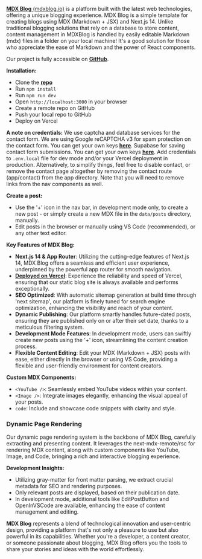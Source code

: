 [**MDX Blog** (mdxblog.io)](https://mdxblog.io) is a platform built with the latest web technologies, offering a unique blogging experience. MDX Blog is a simple template for creating blogs using MDX (Markdown + JSX) and Next.js 14. Unlike traditional blogging solutions that rely on a database to store content, content management in MDXBlog is handled by easily editable Markdown (mdx) files in a folder on your local machine! It's a good solution for those who appreciate the ease of Markdown and the power of React components.

Our project is fully accessible on **[GitHub](https://github.com/owolfdev/mdx-blog)**.

**Installation:**

- Clone the [**repo**](https://github.com/owolfdev/mdx-blog)
- Run `npm install`
- Run `npm run dev`
- Open `http://localhost:3000` in your browser
- Create a remote repo on GitHub
- Push your local repo to GitHub
- Deploy on Vercel

**A note on credentials:**
We use captcha and database services for the contact form. We are using Google reCAPTCHA v3 for spam protection on the contact form. You can get your own keys **[here](https://www.google.com/recaptcha/admin/create)**. Supabase for saving contact form submissions. You can get your own keys **[here](https://supabase.io/)**. Add credentials to `.env.local` file for dev mode and/or your Vercel deployment in production. Alternatively, to simplify things, feel free to disable contact, or remove the contact page altogether by removing the contact route (app/contact) from the app directory. Note that you will need to remove links from the nav components as well.

**Create a post:**

- Use the '+' icon in the nav bar, in development mode only, to create a new post - or simply create a new MDX file in the `data/posts` directory, manually.
- Edit posts in the browser or manually using VS Code (recommended), or any other text editor.

**Key Features of MDX Blog:**

- **Next.js 14 & App Router**: Utilizing the cutting-edge features of Next.js 14, MDX Blog offers a seamless and efficient user experience, underpinned by the powerful app router for smooth navigation.
- [**Deployed on Vercel**](https://github.com/owolfdev/mdx-blog): Experience the reliability and speed of Vercel, ensuring that our static blog site is always available and performs exceptionally.
- **SEO Optimized**: With automatic sitemap generation at build time through 'next sitemap', our platform is finely tuned for search engine optimization, enhancing the visibility and reach of your content.
- **Dynamic Publishing**: Our platform smartly handles future-dated posts, ensuring they are published only on or after their set date, thanks to a meticulous filtering system.
- **Development Mode Features**: In development mode, users can swiftly create new posts using the '+' icon, streamlining the content creation process.
- **Flexible Content Editing**: Edit your MDX (Markdown + JSX) posts with ease, either directly in the browser or using VS Code, providing a flexible and user-friendly environment for content creators.

**Custom MDX Components:**

- `<YouTube />`: Seamlessly embed YouTube videos within your content.
- `<Image />`: Integrate images elegantly, enhancing the visual appeal of your posts.
- `code`: Include and showcase code snippets with clarity and style.

### Dynamic Page Rendering

Our dynamic page rendering system is the backbone of MDX Blog, carefully extracting and presenting content. It leverages the next-mdx-remote/rsc for rendering MDX content, along with custom components like YouTube, Image, and Code, bringing a rich and interactive blogging experience.

**Development Insights:**

- Utilizing gray-matter for front matter parsing, we extract crucial metadata for SEO and rendering purposes.
- Only relevant posts are displayed, based on their publication date.
- In development mode, additional tools like EditPostButton and OpenInVSCode are available, enhancing the ease of content management and editing.

**MDX Blog** represents a blend of technological innovation and user-centric design, providing a platform that's not only a pleasure to use but also powerful in its capabilities. Whether you're a developer, a content creator, or someone passionate about blogging, MDX Blog offers you the tools to share your stories and ideas with the world effortlessly.
